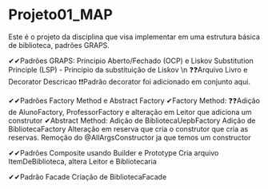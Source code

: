# Projeto01_MAP
Este é o projeto da disciplina que visa implementar em uma estrutura básica de biblioteca, padrões GRAPS.

✔✔Padrões GRAPS: Principio Aberto/Fechado (OCP) e Liskov Substitution Principle (LSP) - Principio da substituição de Liskov \n
❓❓Arquivo Livro e Decorator Descricao
❗❗Padrão decorator foi adicionado em conjunto aqui.

✔✔Padrões Factory Method e Abstract Factory
✔Factory Method: 
❓❓Adição de AlunoFactory, ProfessorFactory e alteração em Leitor que adiciona um construtor
✔Abstract Method:
Adição de BibliotecaUepbFactory
Adição de BibliotecaFactory 
Alteração em reserva que cria o construtor que cria as reservas.
Remoção do @AllArgsConstructor ja que temos um constructor

✔✔Padrões Composite usando Builder e Prototype
Cria arquivo ItemDeBiblioteca, altera Leitor e Bibliotecaria 

✔✔Padrão Facade
Criação de BibliotecaFacade
